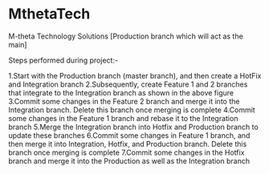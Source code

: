 # MthetaTech
M-theta Technology Solutions [Production branch which will act as the main]

Steps performed during project:-

1.Start with the Production branch (master branch), and then create a HotFix  and Integration branch
2.Subsequently, create Feature 1 and 2 branches that integrate to the Integration branch as shown in the above figure
3.Commit some changes in the Feature 2 branch and merge it into the Integration branch. Delete this branch once merging is complete
4.Commit some changes in the Feature 1 branch and rebase it to the Integration branch
5.Merge the Integration branch into Hotfix and Production branch to update these branches
6.Commit some changes in Feature 1 branch, and then merge it into Integration, Hotfix, and Production branch. Delete this branch once merging is complete
7.Commit some changes in the Hotfix branch and merge it into the Production as well as the Integration branch
